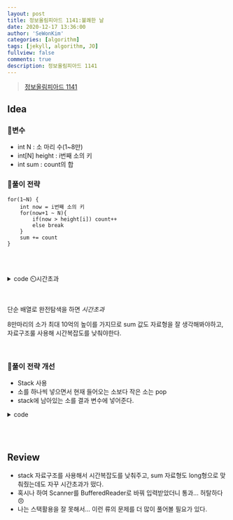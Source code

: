 ```yaml
---
layout: post
title: 정보올림피아드 1141:불쾌한 날
date: 2020-12-17 13:36:00
author: 'SeWonKim'
categories: [algorithm]
tags: [jekyll, algorithm, JO]
fullview: false
comments: true
description: 정보올림피아드 1141
---
```


> [정보올림피아드 1141](http://www.jungol.co.kr/bbs/board.php?bo_table=pbank&wr_id=421&sca=3020)

## Idea

### 🥚변수

- int N : 소 마리 수(1~8만)
- int[N] height : i번째 소의 키
- int sum : count의 합

### 🍳풀이 전략

```
for(1~N) {
    int now = i번째 소의 키
    for(now+1 ~ N){
        if(now > height[i]) count++
        else break
    }
    sum += count
}
```

&nbsp;  
&nbsp;


<details>
<summary>code ⏲️시간초과</summary>
<div markdown="1">

```java
import java.util.Scanner;

public class Main {

	public static void main(String[] args) throws Exception {
		Scanner sc = new Scanner(System.in);
		int N = sc.nextInt();
		int[] height = new int[N];
		for (int i = 0; i < N; i++) {
			height[i] = sc.nextInt();
		}
		
		int sum = 0;
		for (int i = 0; i < N; i++) {
			int now = height[i];
			int cnt = 0;
			for (int j = i+1; j < N; j++) {
				if(now > height[j])	cnt++;
				else break;
			}
			sum += cnt;
		}
		
		System.out.println(sum);
		sc.close();
	}
}
```

</div>
</details>

&nbsp;  

단순 배열로 완전탐색을 하면 *시간초과*

8만마리의 소가 최대 10억의 높이를 가지므로 sum 값도 자료형을 잘 생각해봐야하고, 자료구조룰 사용해 시간복잡도를 낮춰야한다.

&nbsp;

### 🍳풀이 전략 개선

- Stack 사용
- 소를 하나씩 넣으면서 현재 들어오는 소보다 작은 소는 pop
- stack에 남아있는 소를 결과 변수에 넣어준다.


<details>
<summary>code</summary>
<div markdown="1">

```java
import java.io.BufferedReader;
import java.io.InputStreamReader;
import java.util.Stack;

public class Main {

	public static void main(String[] args) throws Exception {
		BufferedReader br = new BufferedReader(new InputStreamReader(System.in));
		int N = Integer.parseInt(br.readLine());
		int size = 0;
		long sum = 0;
		Stack<Integer> stack = new Stack<Integer>();

		for (int i = 0; i < N; i++) {
			int cow =  Integer.parseInt(br.readLine());
			while (!stack.isEmpty() && stack.peek() <= cow) {
				stack.pop();
				size--;
			}
			sum += size;
			stack.add(cow);
			size++;
		}

		System.out.println(sum);
	}
}
```

</div>
</details>

&nbsp;  
&nbsp;


## Review

- stack 자료구조를 사용해서 시간복잡도를 낮춰주고, sum 자료형도 long형으로 맞춰줬는데도 자꾸 시간초과가 떴다.
- 혹시나 하여 Scanner를 BufferedReader로 바꿔 입력받았더니 통과... 허탈하다😠
- 나는 스택활용을 잘 못해서... 이런 류의 문제를 더 많이 풀어볼 필요가 있다.

&nbsp;  
&nbsp;
